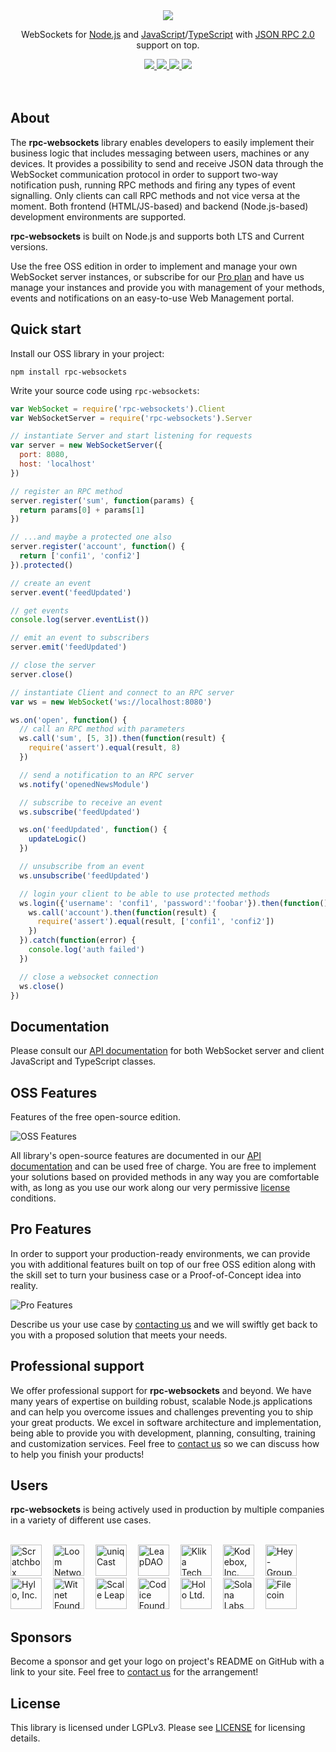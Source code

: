 <div align="center">
  <a href="https://github.com/elpheria/rpc-websockets">
    <img src="https://raw.githubusercontent.com/elpheria/rpc-websockets/master/assets/logo.png">
  </a>
  <br>
  <p>
    WebSockets for <a href="http://nodejs.org">Node.js</a> and <a href="https://en.wikipedia.org/wiki/JavaScript">JavaScript</a>/<a href="https://en.wikipedia.org/wiki/TypeScript">TypeScript</a> with <a href="https://www.jsonrpc.org/specification">JSON RPC 2.0</a> support on top.  </p>
  <a href="https://www.npmjs.com/package/rpc-websockets">
                <img src="https://img.shields.io/npm/v/rpc-websockets.svg">
  </a>
  <a href="https://travis-ci.org/elpheria/rpc-websockets">
		<img src="https://travis-ci.org/elpheria/rpc-websockets.svg?branch=master">
  </a>
  <a href="https://coveralls.io/github/elpheria/rpc-websockets?branch=master">
		<img src="https://coveralls.io/repos/github/elpheria/rpc-websockets/badge.svg?branch=master">
  </a>
  <a href="https://www.npmjs.com/package/rpc-websockets">
    <img src="https://img.shields.io/npm/dm/rpc-websockets.svg?maxAge=2592000">
  </a>
  <br><br><br>
</div>

## About

The **rpc-websockets** library enables developers to easily implement their business logic that includes messaging between users, machines or any devices. It provides a possibility to send and receive JSON data through the WebSocket communication protocol in order to support two-way notification push, running RPC methods and firing any types of event signalling. Only clients can call RPC methods and not vice versa at the moment. Both frontend (HTML/JS-based) and backend (Node.js-based) development environments are supported.

**rpc-websockets** is built on Node.js and supports both LTS and Current versions.

Use the free OSS edition in order to implement and manage your own WebSocket server instances, or subscribe for our [Pro plan](#pro-features) and have us manage your instances and provide you with management of your methods, events and notifications on an easy-to-use Web Management portal.

## Quick start

Install our OSS library in your project:
```
npm install rpc-websockets
```

Write your source code using `rpc-websockets`:
```js
var WebSocket = require('rpc-websockets').Client
var WebSocketServer = require('rpc-websockets').Server

// instantiate Server and start listening for requests
var server = new WebSocketServer({
  port: 8080,
  host: 'localhost'
})

// register an RPC method
server.register('sum', function(params) {
  return params[0] + params[1]
})

// ...and maybe a protected one also
server.register('account', function() {
  return ['confi1', 'confi2']
}).protected()

// create an event
server.event('feedUpdated')

// get events
console.log(server.eventList())

// emit an event to subscribers
server.emit('feedUpdated')

// close the server
server.close()

// instantiate Client and connect to an RPC server
var ws = new WebSocket('ws://localhost:8080')

ws.on('open', function() {
  // call an RPC method with parameters
  ws.call('sum', [5, 3]).then(function(result) {
    require('assert').equal(result, 8)
  })

  // send a notification to an RPC server
  ws.notify('openedNewsModule')

  // subscribe to receive an event
  ws.subscribe('feedUpdated')

  ws.on('feedUpdated', function() {
    updateLogic()
  })

  // unsubscribe from an event
  ws.unsubscribe('feedUpdated')

  // login your client to be able to use protected methods
  ws.login({'username': 'confi1', 'password':'foobar'}).then(function() {
    ws.call('account').then(function(result) {
      require('assert').equal(result, ['confi1', 'confi2'])
    })
  }).catch(function(error) {
    console.log('auth failed')
  })

  // close a websocket connection
  ws.close()
})
```

## Documentation

Please consult our [API documentation](API.md) for both WebSocket server and client JavaScript and TypeScript classes.

## OSS Features

Features of the free open-source edition.

![OSS Features](assets/oss-features.png)

All library's open-source features are documented in our [API documentation](API.md) and can be used free of charge. You are free to implement your solutions based on provided methods in any way you are comfortable with, as long as you use our work along our very permissive [license](LICENSE) conditions.

## Pro Features

In order to support your production-ready environments, we can provide you with additional features built on top of our free OSS edition along with the skill set to turn your business case or a Proof-of-Concept idea into reality.

![Pro Features](assets/pro-features.png)

Describe us your use case by [contacting us](mailto:info@elpheria.com?subject=Pro%20Plan%20enquiry) and we will swiftly get back to you with a proposed solution that meets your needs.

## Professional support

We offer professional support for **rpc-websockets** and beyond. We have many years of expertise on building robust, scalable Node.js applications and can help you overcome issues and challenges preventing you to ship your great products. We excel in software architecture and implementation, being able to provide you with development, planning, consulting, training and customization services. Feel free to [contact us](mailto:support@elpheria.com?subject=rpc-websockets%20support%20enquiry) so we can discuss how to help you finish your products!

## Users

**rpc-websockets** is being actively used in production by multiple companies in a variety of different use cases.

<br>
<a href="https://scratchbox.io" target="_blank"><img src="https://raw.githubusercontent.com/elpheria/rpc-websockets/master/assets/user-scratchbox.png" alt="Scratchbox" height=50px></a>&emsp;
<a href="https://loomx.io" target="_blank"><img src="https://raw.githubusercontent.com/elpheria/rpc-websockets/master/assets/user-loom.png" alt="Loom Network" height=50px></a>&emsp;
<a href="https://www.uniqcast.com" target="_blank"><img src="https://raw.githubusercontent.com/elpheria/rpc-websockets/master/assets/user-uniqcast.png" alt="uniqCast" height=50px></a>&emsp;
<a href="https://leapdao.org" target="_blank"><img src="https://raw.githubusercontent.com/elpheria/rpc-websockets/master/assets/user-leapdao.png" alt="LeapDAO" height=50px></a>&emsp;
<a href="https://klika-tech.com" target="_blank"><img src="https://raw.githubusercontent.com/elpheria/rpc-websockets/master/assets/user-klikatech.png" alt="Klika Tech, Inc." height=50px></a>&emsp;
<a href="https://kodebox.io" target="_blank"><img src="https://raw.githubusercontent.com/elpheria/rpc-websockets/master/assets/user-kodebox.png" alt="Kodebox, Inc." height=50px></a>&emsp;
<a href="https://hey.network" target="_blank"><img src="https://raw.githubusercontent.com/elpheria/rpc-websockets/master/assets/user-heynetwork.png" alt="Hey-Group S.A./N.V." height=50px></a>&emsp;
<a href="https://www.hylo.com" target="_blank"><img src="https://raw.githubusercontent.com/elpheria/rpc-websockets/master/assets/user-hylo.png" alt="Hylo, Inc." height=50px></a>&emsp;
<a href="https://witnet.foundation" target="_blank"><img src="https://raw.githubusercontent.com/elpheria/rpc-websockets/master/assets/user-witnet.png" alt="Witnet Foundation" height=50px></a>&emsp;
<a href="https://www.scaleleap.com" target="_blank"><img src="https://raw.githubusercontent.com/elpheria/rpc-websockets/master/assets/user-scaleleap.png" alt="Scale Leap" height=50px></a>&emsp;
<a href="https://codice.org" target="_blank"><img src="https://raw.githubusercontent.com/elpheria/rpc-websockets/master/assets/user-codice.png" alt="Codice Foundation, Inc." height=50px></a>&emsp;
<a href="https://holo.host" target="_blank"><img src="https://raw.githubusercontent.com/elpheria/rpc-websockets/master/assets/user-holo.png" alt="Holo Ltd." height=50px></a>&emsp;
<a href="https://solana.com" target="_blank"><img src="https://raw.githubusercontent.com/elpheria/rpc-websockets/master/assets/user-solana.png" alt="Solana Labs, Inc." height=50px></a>&emsp;
<a href="https://filecoin.io" target="_blank"><img src="https://raw.githubusercontent.com/elpheria/rpc-websockets/master/assets/user-filecoin.png" alt="Filecoin" height=50px></a>&emsp;

## Sponsors
Become a sponsor and get your logo on project's README on GitHub with a link to your site. Feel free to [contact us](mailto:info@elpheria.com?subject=Sponsors) for the arrangement!

## License

This library is licensed under LGPLv3. Please see [LICENSE](LICENSE) for licensing details.
